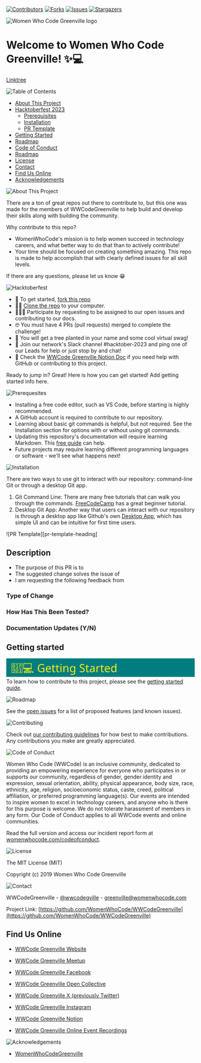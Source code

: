 [![Contributors][contributors-shield]][contributors-url]
[![Forks][forks-shield]][forks-url]
[![Issues][issues-shield]][issues-url]
[![Stargazers][stars-shield]][stars-url]

![Women Who Code Greenville logo](assets/readme/greenville_teal_logo.png)

# Welcome to Women Who Code Greenville! ✨💻
[Linktree](https://linktr.ee/wwcodegville)

<!-- TABLE OF CONTENTS -->
![Table of Contents][table-of-contents-heading]

* [About This Project](#about-this-project)
* [Hacktoberfest 2023](#hacktoberfest)
  * [Prerequisites](#prerequisites)
  * [Installation](#installation)
  * [PR Template](#pr-template)
* [Getting Started](#getting-started)
* [Roadmap](#roadmap)
* [Code of Conduct](#contributing)
* [Roadmap](#code-of-conduct)
* [License](#license)
* [Contact](#contact)
* [Find Us Online](#find-us-online)
* [Acknowledgements](#acknowledgements)

<!-- ABOUT THIS PROJECT -->
<span id='about-this-project'>![About This Project][about-heading]</span>

There are a ton of great repos out there to contribute to, but this one was made for the members of WWCodeGreenville to help build and develop their skills along with building the community.

Why contribute to this repo?
* WomenWhoCode's mission is to help women succeed in technology careers, and what better way to do that than to actively contribute!
* Your time should be focused on creating something amazing. This repo is made to help accomplish that with clearly defined issues for all skill levels.

If there are any questions, please let us know 😁

<!-- Hacktoberfest 23 -->

<span id="hacktoberfest">![Hacktoberfest][hacktoberfest-heading]</span>

- 🍴 To get started, [fork this repo](https://docs.github.com/en/get-started/quickstart/fork-a-repo)
- 👯‍♀️ [Clone the repo](https://docs.github.com/en/repositories/creating-and-managing-repositories/cloning-a-repository) to your computer.
- 👩🏽‍💻 Participate by requesting to be assigned to our open issues and contributing to our docs.
- 🤓 You must have 4 PRs (pull requests) merged to complete the challenge!
- 🌲 You will get a tree planted in your name and some cool virtual swag!
- 🎃 Join our network's Slack channel #hacktober-2023 and ping one of our Leads for help or just stop by and chat!
- 👀 Check the [WWCode Greenville Notion Doc](https://wwcode.notion.site/Hacktoberfest-2023-d690520f41a04f1e956abf475c2313db?pvs=4) if you need help with GitHub or contributing to this project.

Ready to jump in? Great! Here is how you can get started! Add getting started info here.

<!-- PREREQUISITES -->
<span id="prerequisites">![Prerequesites][prerequisites-heading]</span>

- Installing a free code editor, such as VS Code, before starting is highly recommended.
- A GitHub account is required to contribute to our repository.
- Learning about basic git commands is helpful, but not required.  See the Installation section for options with or without using git commands.
- Updating this repository's documentation will require learning Markdown.  This [free guide](https://www.markdownguide.org/) can help.
- Future projects may require learning different programming languages or software - we'll see what happens next!

<!-- INSTALLATION -->
<span id='installation'>![Installation][installation-heading]</span>

There are two ways to use git to interact with our repository: command-line Git or through a desktop Git app.
1. Git Command Line: There are many free tutorials that can walk you through the commands.  [FreeCodeCamp](https://www.freecodecamp.org/news/git-and-github-for-beginners/) has a great beginner tutorial.
2. Desktop Git App: Another way that users can interact with our repository is through a desktop app like Github's own [Desktop App](https://desktop.github.com/), which has simple UI and can be intuitive for first time users.


<!-- MAKING A PULL REQUEST TEMPLATE -->
<span id='pr-template'>![PR Template][pr-template-heading]</span>
<!-- *(be sure to tag a team member directly in PR by adding an assignee) -->

## Description
* The purpose of this PR is to
* The suggested change solves the issue of
* I am requesting the following feedback from

### Type of Change
<!-- (What changed, and link to any tickets or additional context) -->

### How Has This Been Tested?

### Documentation Updates (Y/N)
<!-- 
### Screenshots (If Applicable)
<p>Screenshot 1</p>
<img src="#" alt="your alt description goes here" width="55%" height="40%">

<p>Screenshot 2</p>
<img src="#" alt="your alt description goes here" width="55%" height="40%">

<p>Screenshot 3</p>
<img src="#" alt="your alt description goes here" width="55%" height="40%">
-->
<!-- Getting Started -->
## Getting started
<span id="gettingstarted">![GettingStarted][getting-started-heading]</span> <br/> 
To learn how to contribute to this project, please see the [getting started guide](./Gettingstarted.md).
<!-- ROADMAP -->
<span id='roadmap'>![Roadmap][roadmap-heading]</span>

See the [open issues](https://github.com/WomenWhoCode/WWCodeGreenville/issues) for a list of proposed features (and known issues).

<!-- CONTRIBUTING -->
<span id='contributing'>![Contributing][contributing-heading]</span>

Check out [our contributing guidelines](https://github.com/WomenWhoCode/WWCodeGreenville/blob/master/CONTRIBUTING.md) for how best to make contributions. Any contributions you make are greatly appreciated.

<!-- CODE OF CONDUCT -->
<span id='code-of-conduct'>![Code of Conduct][code-of-conduct-heading]</span>

Women Who Code (WWCode) is an inclusive community, dedicated to providing an empowering experience for everyone who participates in or supports our community, regardless of gender, gender identity and expression, sexual orientation, ability, physical appearance, body size, race, ethnicity, age, religion, socioeconomic status, caste, creed, political affiliation, or preferred programming language(s). Our events are intended to inspire women to excel in technology careers, and anyone who is there for this purpose is welcome. We do not tolerate harassment of members in any form. Our Code of Conduct applies to all WWCode events and online communities.

Read the full version and access our incident report form at [womenwhocode.com/codeofconduct](https://www.womenwhocode.com/codeofconduct).


<!-- LICENSE -->
<span id='license'>![License][license-heading]</span>

The MIT License (MIT)

Copyright (c) 2019 Women Who Code Greenville

<!-- CONTACT -->
<span id='contact'>![Contact][contact-heading]</span>

WWCodeGreenville - [@wwcodegville](https://twitter.com/wwcodegville) - greenville@womenwhocode.com

Project Link: [https://github.com/WomenWhoCode/WWCodeGreenville](https://github.com/WomenWhoCode/WWCodeGreenville)

<!-- CONTACT -->
## Find Us Online

- [WWCode Greenville Website](https://www.womenwhocode.com/network/greenville/)
  
- [WWCode Greenville Meetup](https://www.meetup.com/women-who-code-greenville/)
  
- [WWCode Greenville Facebook](https://www.facebook.com/groups/womenwhocodegreenville/)
  
- [WWCode Greenville Open Collective](https://opencollective.com/wwcodegreenville)
  
- [WWCode Greenville X (previously Twitter)](https://twitter.com/WWCodeGville)

- [WWCode Greenville Instagram](https://www.instagram.com/wwcodegville/)

- [WWCode Greenville Notion](https://wwcode.notion.site/Women-Who-Code-Greenville-02e4990c6f814dccb92cf24da404b4b8)

- [WWCode Greenville Online Event Recordings](../WWCodeGreenville/WWCode_Event_Recordings/EventRecordings.md)

<!-- ACKNOWLEDGEMENTS -->
<span id='acknowledgements'>![Acknowledgements][acknowledgements-heading]</span>

* [WomenWhoCodeGreenville](https://www.womenwhocode.com/network/greenville/#block-80)

<!-- MARKDOWN LINKS & IMAGES -->
[contributors-shield]: https://img.shields.io/github/contributors/WomenWhoCode/WWCodeGreenville.svg?style=flat-square
[contributors-url]: https://github.com/WomenWhoCode/WWCodeGreenville/graphs/contributors
[forks-shield]: https://img.shields.io/github/forks/WomenWhoCode/WWCodeGreenville.svg?style=flat-square
[forks-url]: https://github.com/WomenWhoCode/WWCodeGreenville/network/members
[stars-shield]: https://img.shields.io/github/stars/WomenWhoCode/WWCodeGreenville.svg?style=flat-square
[stars-url]: https://github.com/WomenWhoCode/WWCodeGreenville/stargazers
[issues-shield]: https://img.shields.io/github/issues/WomenWhoCode/WWCodeGreenville.svg?style=flat-square
[issues-url]: https://github.com/WomenWhoCode/WWCodeGreenville/issues
[table-of-contents-heading]: assets/readme/table_of_contents.svg
[about-heading]: assets/readme/about.svg
[hacktoberfest-heading]: assets/readme/hacktoberfest.svg
[prerequisites-heading]: assets/readme/prerequisites.svg
[installation-heading]: assets/readme/installation.svg
[getting-started-heading]: assets/readme/gettingstarted.svg
[code-of-conduct-heading]: assets/readme/code_of_conduct.svg
[roadmap-heading]: assets/readme/roadmap.svg
[contributing-heading]: assets/readme/contributing.svg
[license-heading]: assets/readme/license.svg
[acknowledgements-heading]: assets/readme/acknowledgements.svg
[contact-heading]: assets/readme/contact.svg
